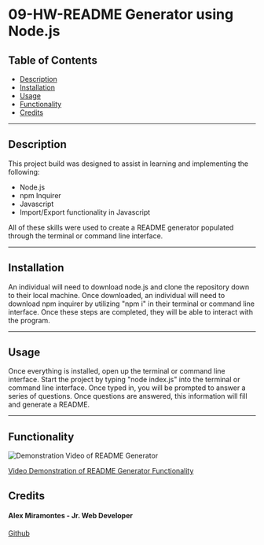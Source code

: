 # 09-HW-README Generator using Node.js


## Table of Contents

- [Description](#description)
- [Installation](#installation)
- [Usage](#usage)
- [Functionality](#functionality)
- [Credits](#credits)


---

## Description

This project build was designed to assist in learning and implementing the following:
 - Node.js
 - npm Inquirer
 - Javascript
 - Import/Export functionality in Javascript

All of these skills were used to create a README generator populated through the terminal or command line interface.

---

## Installation

An individual will need to download node.js and clone the repository down to their local machine. Once downloaded, an individual will need to download npm inquirer by utilizing "npm i" in their terminal or command line interface. Once these steps are completed, they will be able to interact with the program.

---

## Usage

Once everything is installed, open up the terminal or command line interface. Start the project by typing "node index.js" into the terminal or command line interface. Once typed in, you will be prompted to answer a series of questions. Once questions are answered, this information will fill and generate a README.  

---

## Functionality

![Demonstration Video of README Generator](./assets/images/functionality_demonstration_readme_generator.gif)

[Video Demonstration of README Generator Functionality](./assets/images/video_demonstrating_functionality_readme_generator.mp4)


## Credits

#### Alex Miramontes - Jr. Web Developer

[Github](https://www.github.com/amiramonte)

